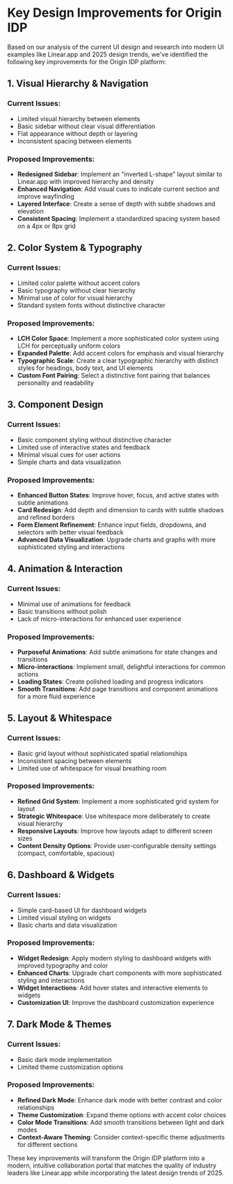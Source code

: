 # Key Design Improvements for Origin IDP

Based on our analysis of the current UI design and research into modern UI examples like Linear.app and 2025 design trends, we've identified the following key improvements for the Origin IDP platform:

## 1. Visual Hierarchy & Navigation

### Current Issues:
- Limited visual hierarchy between elements
- Basic sidebar without clear visual differentiation
- Flat appearance without depth or layering
- Inconsistent spacing between elements

### Proposed Improvements:
- **Redesigned Sidebar**: Implement an "inverted L-shape" layout similar to Linear.app with improved hierarchy and density
- **Enhanced Navigation**: Add visual cues to indicate current section and improve wayfinding
- **Layered Interface**: Create a sense of depth with subtle shadows and elevation
- **Consistent Spacing**: Implement a standardized spacing system based on a 4px or 8px grid

## 2. Color System & Typography

### Current Issues:
- Limited color palette without accent colors
- Basic typography without clear hierarchy
- Minimal use of color for visual hierarchy
- Standard system fonts without distinctive character

### Proposed Improvements:
- **LCH Color Space**: Implement a more sophisticated color system using LCH for perceptually uniform colors
- **Expanded Palette**: Add accent colors for emphasis and visual hierarchy
- **Typographic Scale**: Create a clear typographic hierarchy with distinct styles for headings, body text, and UI elements
- **Custom Font Pairing**: Select a distinctive font pairing that balances personality and readability

## 3. Component Design

### Current Issues:
- Basic component styling without distinctive character
- Limited use of interactive states and feedback
- Minimal visual cues for user actions
- Simple charts and data visualization

### Proposed Improvements:
- **Enhanced Button States**: Improve hover, focus, and active states with subtle animations
- **Card Redesign**: Add depth and dimension to cards with subtle shadows and refined borders
- **Form Element Refinement**: Enhance input fields, dropdowns, and selectors with better visual feedback
- **Advanced Data Visualization**: Upgrade charts and graphs with more sophisticated styling and interactions

## 4. Animation & Interaction

### Current Issues:
- Minimal use of animations for feedback
- Basic transitions without polish
- Lack of micro-interactions for enhanced user experience

### Proposed Improvements:
- **Purposeful Animations**: Add subtle animations for state changes and transitions
- **Micro-interactions**: Implement small, delightful interactions for common actions
- **Loading States**: Create polished loading and progress indicators
- **Smooth Transitions**: Add page transitions and component animations for a more fluid experience

## 5. Layout & Whitespace

### Current Issues:
- Basic grid layout without sophisticated spatial relationships
- Inconsistent spacing between elements
- Limited use of whitespace for visual breathing room

### Proposed Improvements:
- **Refined Grid System**: Implement a more sophisticated grid system for layout
- **Strategic Whitespace**: Use whitespace more deliberately to create visual hierarchy
- **Responsive Layouts**: Improve how layouts adapt to different screen sizes
- **Content Density Options**: Provide user-configurable density settings (compact, comfortable, spacious)

## 6. Dashboard & Widgets

### Current Issues:
- Simple card-based UI for dashboard widgets
- Limited visual styling on widgets
- Basic charts and data visualization

### Proposed Improvements:
- **Widget Redesign**: Apply modern styling to dashboard widgets with improved typography and color
- **Enhanced Charts**: Upgrade chart components with more sophisticated styling and interactions
- **Widget Interactions**: Add hover states and interactive elements to widgets
- **Customization UI**: Improve the dashboard customization experience

## 7. Dark Mode & Themes

### Current Issues:
- Basic dark mode implementation
- Limited theme customization options

### Proposed Improvements:
- **Refined Dark Mode**: Enhance dark mode with better contrast and color relationships
- **Theme Customization**: Expand theme options with accent color choices
- **Color Mode Transitions**: Add smooth transitions between light and dark modes
- **Context-Aware Theming**: Consider context-specific theme adjustments for different sections

These key improvements will transform the Origin IDP platform into a modern, intuitive collaboration portal that matches the quality of industry leaders like Linear.app while incorporating the latest design trends of 2025.

